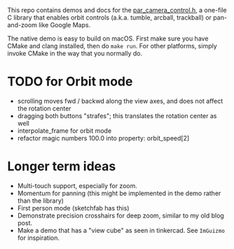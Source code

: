 This repo contains demos and docs for the [par_camera_control.h](https://github.com/prideout/par),
a one-file C library that enables orbit controls (a.k.a. tumble, arcball, trackball) or pan-and-zoom
like Google Maps.

The native demo is easy to build on macOS. First make sure you have CMake and clang installed, then
do `make run`. For other platforms, simply invoke CMake in the way that you normally do.

# TODO for Orbit mode

- scrolling moves fwd / backwd along the view axes, and does not affect the rotation center
- dragging both buttons "strafes"; this translates the rotation center as well
- interpolate_frame for orbit mode
- refactor magic numbers 100.0 into property: orbit_speed[2]

# Longer term ideas

- Multi-touch support, especially for zoom.
- Momentum for panning (this might be implemented in the demo rather than the library)
- First person mode (sketchfab has this)
- Demonstrate precision crosshairs for deep zoom, similar to my old blog post.
- Make a demo that has a "view cube" as seen in tinkercad. See `ImGuizmo` for inspiration.
